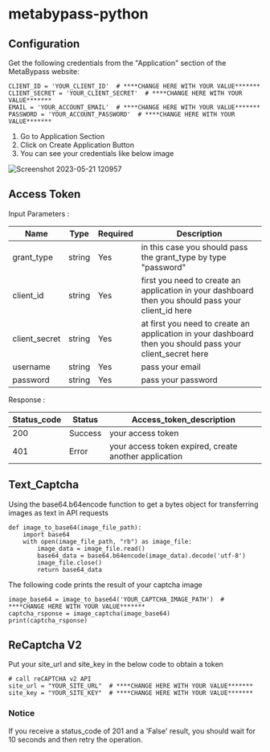 # metabypass-python
## Configuration

Get the following credentials from the "Application" section of the MetaBypass website:

```
CLIENT_ID = 'YOUR_CLIENT_ID'  # ****CHANGE HERE WITH YOUR VALUE*******
CLIENT_SECRET = 'YOUR_CLIENT_SECRET'  # ****CHANGE HERE WITH YOUR VALUE*******
EMAIL = 'YOUR_ACCOUNT_EMAIL'  # ****CHANGE HERE WITH YOUR VALUE*******
PASSWORD = 'YOUR_ACCOUNT_PASSWORD'  # ****CHANGE HERE WITH YOUR VALUE*******
```

1. Go to Application Section 
2. Click on Create Application Button
3. You can see your credentials like below image

![Screenshot 2023-05-21 120957](https://github.com/metabypass/metabypass-python/assets/128980891/4420f7ed-1588-412a-b0e8-2876d4ae1854)


## Access Token
Input Parameters :

|     Name	  |   Type    |  Required   | Description |
| ----------- | --------- | ----------- | ----------- |
| grant_type	|  string	  |    Yes	    | in this case you should pass the grant_type by type "password" |
| client_id	  |  string	  |    Yes	    | first you need to create an application in your dashboard then you should pass your client_id here |
| client_secret |	string	|    Yes	    | at first you need to create an application in your dashboard then you should pass your client_secret here |
| username	    | string	|    Yes	    | pass your email |
| password	    | string	|    Yes	    | pass your password |

Response :

| Status_code	|  Status  |  Access_token_description  | 
| ----------- | -------- | -------------- |
| 200	        | Success  | your access token |
| 401	        |  Error	 | your access token expired, create another application

## Text_Captcha
Using the  base64.b64encode function to get a bytes object for transferring images as text in API requests
```
def image_to_base64(image_file_path):
    import base64
    with open(image_file_path, "rb") as image_file:
        image_data = image_file.read()
        base64_data = base64.b64encode(image_data).decode('utf-8')
        image_file.close()
        return base64_data
```

The following code prints the result of your captcha image
```
image_base64 = image_to_base64('YOUR_CAPTCHA_IMAGE_PATH')  # ****CHANGE HERE WITH YOUR VALUE*******
captcha_rsponse = image_captcha(image_base64)
print(captcha_rsponse)
```


## ReCaptcha V2

Put your site_url and site_key in the below code to obtain a token

```
# call reCAPTCHA v2 API
site_url = "YOUR_SITE_URL"  # ****CHANGE HERE WITH YOUR VALUE*******
site_key = "YOUR_SITE_KEY"  # ****CHANGE HERE WITH YOUR VALUE*******
```
### Notice
If you receive a status_code of 201 and a 'False' result, you should wait for 10 seconds and then retry the operation.
